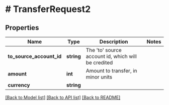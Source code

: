 # # TransferRequest2

## Properties

Name | Type | Description | Notes
------------ | ------------- | ------------- | -------------
**to_source_account_id** | **string** | The &#39;to&#39; source account id, which will be credited | 
**amount** | **int** | Amount to transfer, in minor units | 
**currency** | **string** |  | 

[[Back to Model list]](../../README.md#documentation-for-models) [[Back to API list]](../../README.md#documentation-for-api-endpoints) [[Back to README]](../../README.md)


